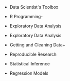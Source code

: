 * Data Scientist's Toolbox

* R Programming-

* Exploratory Data Analysis

* Exploratory Data Analysis

* Getting and Cleaning Data+

* Reproducible Research

* Statistical Inference

* Regression Models
